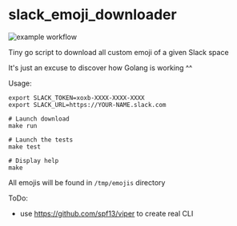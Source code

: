 # slack_emoji_downloader

![example workflow](https://github.com/labynocle/slack_emoji_downloader/actions/workflows/go.yml/badge.svg)

Tiny go script to download all custom emoji of a given Slack space

It's just an excuse to discover how Golang is working ^^

Usage:

```
export SLACK_TOKEN=xoxb-XXXX-XXXX-XXXX
export SLACK_URL=https://YOUR-NAME.slack.com

# Launch download
make run

# Launch the tests
make test

# Display help
make
```

All emojis will be found in `/tmp/emojis` directory

ToDo:

* use https://github.com/spf13/viper to create real CLI
